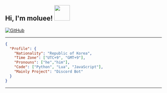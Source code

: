<h2> Hi, I'm moluee! <img  src="https://media.giphy.com/media/mGcNjsfWAjY5AEZNw6/giphy.gif"  width="50"></h2>

[![GitHub](https://img.shields.io/github/followers/moluee?label=follow&style=social)](https://github.com/moluee)

---

```json
{
  "Profile": {
    "Nationality": "Republic of Korea",
    "Time Zone": ["UTC+9", "GMT+9"],
    "Pronouns": ["he","him"],
    "Code": ["Python", "Lua", "JavaScript"],
    "Mainly Project": "Discord Bot"
  }
}
```
---
